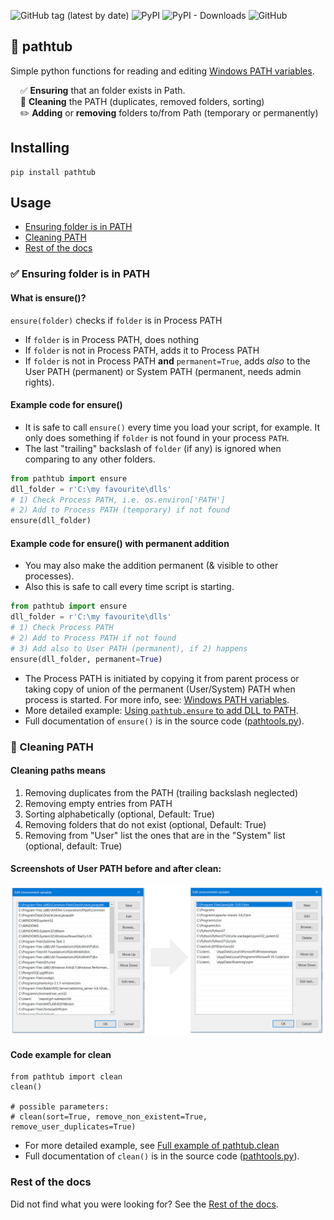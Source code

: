 ![GitHub tag (latest by date)](https://img.shields.io/github/v/tag/np-8/pathtub)&nbsp;![PyPI](https://img.shields.io/pypi/v/pathtub)&nbsp;![PyPI - Downloads](https://img.shields.io/pypi/dm/pathtub)&nbsp;![GitHub](https://img.shields.io/github/license/np-8/pathtub)

## 🛁 pathtub

Simple python functions for reading and editing [Windows PATH variables](docs/path_variables.md).


   &nbsp;&nbsp;&nbsp;&nbsp;✅ **Ensuring** that an folder exists in Path. <br>
   &nbsp;&nbsp;&nbsp;&nbsp;🧽 **Cleaning** the PATH (duplicates, removed folders, sorting) <br>
   &nbsp;&nbsp;&nbsp;&nbsp;✏️ **Adding** or **removing** folders to/from Path (temporary or permanently) <br>



## Installing
```
pip install pathtub
```


## Usage

- [Ensuring folder is in PATH](#-ensuring-folder-is-in-path)
- [Cleaning PATH](#-cleaning-path)
- [Rest of the docs](#rest-of-the-docs)
  
### ✅ Ensuring folder is in PATH
#### What is ensure()?
`ensure(folder)`  checks if `folder` is in Process PATH<br>
- If `folder` is in Process PATH, does nothing
- If `folder` is not in Process PATH, adds it to Process PATH
- If `folder` is not in Process PATH **and** `permanent=True`, adds *also* to the User PATH (permanent) or System PATH (permanent, needs admin rights).
#### Example code for ensure()
- It is safe to call `ensure()` every time you load your script, for example. It only does something if `folder` is not found in your process `PATH`.
- The last "trailing" backslash of `folder` (if any) is ignored when comparing to any other folders.

```python
from pathtub import ensure
dll_folder = r'C:\my favourite\dlls'
# 1) Check Process PATH, i.e. os.environ['PATH']
# 2) Add to Process PATH (temporary) if not found
ensure(dll_folder)
```
#### Example code for ensure() with permanent addition
- You may also make the addition permanent (& visible to other processes). 
- Also this is safe to call every time script is starting. 
```python
from pathtub import ensure
dll_folder = r'C:\my favourite\dlls'
# 1) Check Process PATH
# 2) Add to Process PATH if not found
# 3) Add also to User PATH (permanent), if 2) happens
ensure(dll_folder, permanent=True)
```
- The Process PATH is initiated by copying it from parent process or taking copy of union of the permanent (User/System) PATH when process is started. For more info, see: [Windows PATH variables](docs/path_variables.md).
- More detailed example: [Using `pathtub.ensure` to add DLL to PATH](docs/example_ensure.md).
- Full documentation of `ensure()` is in the source code ([pathtools.py](pathtub/pathtools.py)).
### 🧽 Cleaning PATH
#### Cleaning paths means
1. Removing duplicates from the PATH (trailing backslash neglected)
2. Removing empty entries from PATH
3. Sorting alphabetically (optional, Default: True)
4. Removing folders that do not exist (optional, Default: True)
5. Removing from "User" list the ones that are in the "System" list (optional, default: True)

#### Screenshots of User PATH before and after clean:
   ![User PATH](img/user-before-after-clean.png)  

#### Code example for clean
```
from pathtub import clean
clean()

# possible parameters:
# clean(sort=True, remove_non_existent=True, remove_user_duplicates=True)
```
- For more detailed example, see [Full example of pathtub.clean](docs/example_clean.md)
- Full documentation of `clean()` is in the source code ([pathtools.py](pathtub/pathtools.py)).

### Rest of the docs
Did not find what you were looking for? See the [Rest of the docs](docs/rest_of_the_docs.md).
